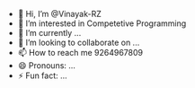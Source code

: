 - 👋 Hi, I’m @Vinayak-RZ
- 👀 I’m interested in Competetive Programming
- 🌱 I’m currently ...
- 💞️ I’m looking to collaborate on ...
- 📫 How to reach me 9264967809
- 😄 Pronouns: ...
- ⚡ Fun fact: ...

<!---
Vinayak-RZ/Vinayak-RZ is a ✨ special ✨ repository because its `README.md` (this file) appears on your GitHub profile.
You can click the Preview link to take a look at your changes.
--->
